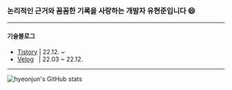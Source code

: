 ### 논리적인 근거와 꼼꼼한 기록을 사랑하는 개발자 유현준입니다 😄
---
#### 기술블로그
- [Tistory][tistoryLink] | 22.12. ~ 
- [Velog][velogLink] &nbsp; | 22.03 ~ 22.12.


[velogLink]: https://velog.io/@kr4460
[tistoryLink]: https://coldpresso.tistory.com/

---

![hyeonjun's GitHub stats](https://github-readme-stats.vercel.app/api?username=hyeonjun4460&show_icons=true&theme=radical)

<!--
**hyeonjun4460/hyeonjun4460** is a ✨ _special_ ✨ repository because its `README.md` (this file) appears on your GitHub profile.

Here are some ideas to get you started:

- 🔭 I’m currently working on ...
- 🌱 I’m currently learning ...
- 👯 I’m looking to collaborate on ...
- 🤔 I’m looking for help with ...
- 💬 Ask me about ...
- 📫 How to reach me: ...
- 😄 Pronouns: ...
- ⚡ Fun fact: ...
-->
